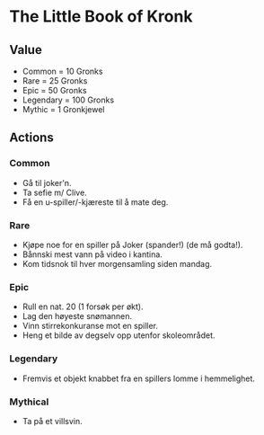# The Little Book of Kronk 

## Value  

- Common = 10 Gronks 
- Rare = 25 Gronks 
- Epic = 50 Gronks 
- Legendary = 100 Gronks
- Mythic = 1 Gronkjewel 

## Actions 

### Common 

- Gå til joker'n.
- Ta sefie m/ Clive.
- Få en u-spiller/-kjæreste til å mate deg.

### Rare 

- Kjøpe noe for en spiller på Joker (spander!) (de må godta!).
- Bånnski mest vann på video i kantina. 
- Kom tidsnok til hver morgensamling siden mandag. 

### Epic 

- Rull en nat. 20 (1 forsøk per økt). 
- Lag den høyeste snømannen.
- Vinn stirrekonkuranse mot en spiller.
- Heng et bilde av degselv opp utenfor skoleområdet.

### Legendary 

- Fremvis et objekt knabbet fra en spillers lomme i hemmelighet. 

### Mythical 

- Ta på et villsvin.

